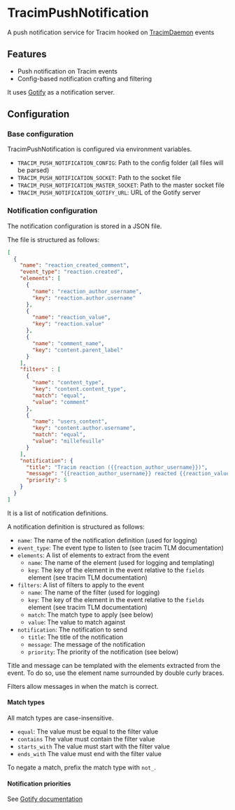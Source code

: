 # TracimPushNotification

A push notification service for Tracim hooked on [TracimDaemon](https://github.com/Millefeuille42/TracimDaemon) events

## Features

- Push notification on Tracim events
- Config-based notification crafting and filtering

It uses [Gotify](https://gotify.net/) as a notification server.

## Configuration

### Base configuration

TracimPushNotification is configured via environment variables.

- `TRACIM_PUSH_NOTIFICATION_CONFIG`: Path to the config folder (all files will be parsed)
- `TRACIM_PUSH_NOTIFICATION_SOCKET`: Path to the socket file
- `TRACIM_PUSH_NOTIFICATION_MASTER_SOCKET`: Path to the master socket file
- `TRACIM_PUSH_NOTIFICATION_GOTIFY_URL`: URL of the Gotify server

### Notification configuration

The notification configuration is stored in a JSON file.

The file is structured as follows:

```json
[
  {
    "name": "reaction_created_comment",
    "event_type": "reaction.created",
    "elements": [
      {
        "name": "reaction_author_username",
        "key": "reaction.author.username"
      },
      {
        "name": "reaction_value",
        "key": "reaction.value"
      },
      {
        "name": "comment_name",
        "key": "content.parent_label"
      }
    ],
    "filters" : [
      {
        "name": "content_type",
        "key": "content.content_type",
        "match": "equal",
        "value": "comment"
      },
      {
        "name": "users_content",
        "key": "content.author.username",
        "match": "equal",
        "value": "millefeuille"
      }
    ],
    "notification": {
      "title": "Tracim reaction ({{reaction_author_username}})",
      "message": "{{reaction_author_username}} reacted {{reaction_value}} on your comment: {{comment_name}}",
      "priority": 5
    }
  }
]
```

It is a list of notification definitions.

A notification definition is structured as follows:

- `name`: The name of the notification definition (used for logging)
- `event_type`: The event type to listen to (see tracim TLM documentation)
- `elements`: A list of elements to extract from the event
  - `name`: The name of the element (used for logging and templating)
  - `key`: The key of the element in the event relative to the `fields` element (see tracim TLM documentation)
- `filters`: A list of filters to apply to the event
  - `name`: The name of the filter (used for logging)
  - `key`: The key of the element in the event relative to the `fields` element (see tracim TLM documentation)
  - `match`: The match type to apply (see below)
  - `value`: The value to match against
- `notification`: The notification to send
  - `title`: The title of the notification
  - `message`: The message of the notification
  - `priority`: The priority of the notification (see below)


Title and message can be templated with the elements extracted from the event.
To do so, use the element name surrounded by double curly braces.

Filters allow messages in when the match is correct.

#### Match types

All match types are case-insensitive.

- `equal`: The value must be equal to the filter value
- `contains` The value must contain the filter value
- `starts_with` The value must start with the filter value
- `ends_with` The value must end with the filter value

To negate a match, prefix the match type with `not_`.


#### Notification priorities

See [Gotify documentation](https://gotify.net/docs/)
